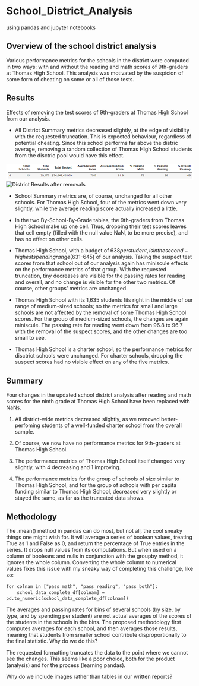 # School_District_Analysis
using pandas and jupyter notebooks

## Overview of the school district analysis

 Various performance metrics for the schools in the district were computed in two ways: with and without the reading and math scores of 9th-graders at Thomas High School. This analysis was motivated by the suspicion of some form of cheating on some or all of those tests.


## Results

 Effects of removing the test scores of 9th-graders at Thomas High School from our analysis.

 - All District Summary metrics decreased slightly, at the edge of visibility with the requested truncation. This is expected behaviour, regardless of potential cheating. Since this school performs far above the distric average, removing a random collection of Thomas High School students from the disctric pool would have this effect.


![District Results](/results/whole-district-old.PNG)
![District Results after removals](/resources/whole-district.PNG.png)

 - School Summary metrics are, of course, unchanged for all other schools. For Thomas High School, four of the metrics went down very slightly, while the average reading score actually increased a little.

 - In the two By-School-By-Grade tables, the 9th-graders from Thomas High School make up one cell. Thus, dropping their test scores leaves that cell empty (filled with the null value NaN, to be more precise), and has no effect on other cells.

 - Thomas High School, with a budget of $638 per student, is in the second-highest spending range ($631-645) of our analysis. Taking the suspect test scores from that school out of our analysis again has miniscule effects on the performance metrics of that group. With the requested truncation, tiny decreases are visible for the passing rates for reading and overall, and no change is visible for the other two metrics. Of course, other groups' metrics are unchanged.

 - Thomas High School with its 1,635 students fits right in the middle of our range of medium-sized schools; so the metrics for small and large schools are not affected by the removal of some Thomas High School scores. For the group of medium-sized schools, the changes are again miniscule. The passing rate for reading went down from 96.8 to 96.7 with the removal of the suspect scores, and the other changes are too small to see.

 - Thomas High School is a charter school, so the performance metrics for disctrict schools were unchanged. For charter schools, dropping the suspect scores had no visible effect on any of the five metrics.


## Summary

 Four changes in the updated school district analysis after reading and math scores for the ninth grade at Thomas High School have been replaced with NaNs.

1. All district-wide metrics decreased slightly, as we removed better-perfoming students of a well-funded charter school from the overall sample.

2. Of course, we now have no performance metrics for 9th-graders at Thomas High School.

3. The performance metrics of Thomas High School itself changed very slightly, with 4 decreasing and 1 improving.

4. The performance metrics for the group of schools of size similar to Thomas High School, and for the group of schools with per capita funding similar to Thomas High School, decreased very slightly or stayed the same, as far as the truncated data shows.


## Methodology

 The .mean() method in pandas can do most, but not all, the cool sneaky things one might wish for. It will average a series of boolean values, treating True as 1 and False as 0, and return the percentage of True entries in the series. It drops null values from its computations. But when used on a column of booleans and nulls in conjunction with the groupby method, it ignores the whole column. Converting the whole column to numerical values fixes this issue with my sneaky way of completing this challenge, like so:

```
for colnam in ["pass_math", "pass_reading", "pass_both"]:
    school_data_complete_df[colnam] = pd.to_numeric(school_data_complete_df[colnam])
```

 The averages and passing rates for bins of several schools (by size, by type, and by spending per student) are not actual averages of the scores of the students in the schools in the bins. The proposed methodology first computes averages for each school, and then averages those results, meaning that students from smaller school contribute disproportionally to the final statistic. Why do we do this?

 The requested formatting truncates the data to the point where we cannot see the changes. This seems like a poor choice, both for the product (analysis) and for the process (learning pandas).

 Why do we include images rather than tables in our written reports?
